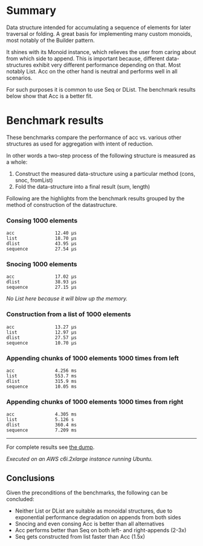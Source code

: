 # Summary

Data structure intended for accumulating a sequence of elements
for later traversal or folding.
A great basis for implementing many custom monoids,
most notably of the Builder pattern.

It shines with its Monoid instance,
which relieves the user from caring about from which side to append.
This is important because,
different data-structures exhibit very different performance depending on that.
Most notably List.
Acc on the other hand is neutral and performs well in all scenarios.

For such purposes it is common to use Seq or DList.
The benchmark results below show that Acc is a better fit.

# Benchmark results

These benchmarks compare the performance of acc vs. various other structures
as used for aggregation with intent of reduction.

In other words a two-step process of the following structure is measured as a whole:

1. Construct the measured data-structure using a particular method (cons, snoc, fromList)
2. Fold the data-structure into a final result (sum, length)

Following are the highlights from the benchmark results
grouped by the method of construction of the datastructure.

### Consing 1000 elements

```
acc               12.40 μs
list              18.70 μs
dlist             43.95 μs
sequence          27.54 μs
```

### Snocing 1000 elements

```
acc               17.02 μs
dlist             38.93 μs
sequence          27.15 μs
```

_No List here because it will blow up the memory._

### Construction from a list of 1000 elements

```
acc               13.27 μs
list              12.97 μs
dlist             27.57 μs
sequence          10.70 μs
```

### Appending chunks of 1000 elements 1000 times from left

```
acc               4.256 ms
list              553.7 ms
dlist             315.9 ms
sequence          10.05 ms
```

### Appending chunks of 1000 elements 1000 times from right

```
acc               4.305 ms
list              5.126 s
dlist             360.4 ms
sequence          7.209 ms
```

---

For complete results see [the dump](bench-results).

_Executed on an AWS c6i.2xlarge instance running Ubuntu._

## Conclusions

Given the preconditions of the benchmarks, the following can be concluded:

- Neither List or DList are suitable as monoidal structures, due to exponential performance degradation on appends from both sides
- Snocing and even consing Acc is better than all alternatives
- Acc performs better than Seq on both left- and right-appends (2-3x)
- Seq gets constructed from list faster than Acc (1.5x)
